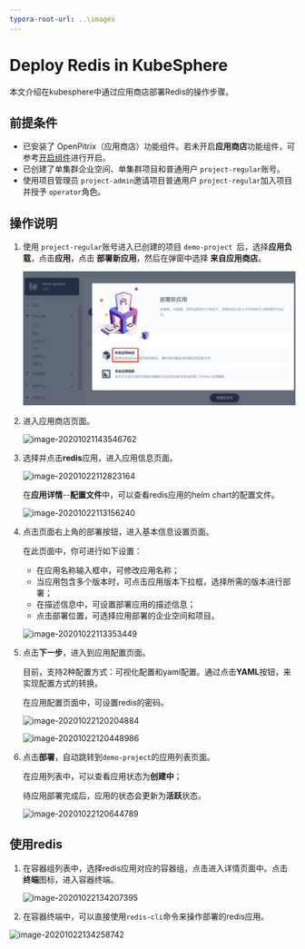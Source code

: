 ```yaml
---
typora-root-url: ..\images
---
```


# Deploy Redis in KubeSphere

本文介绍在kubesphere中通过应用商店部署Redis的操作步骤。

## 前提条件

- 已安装了 OpenPitrix（应用商店）功能组件。若未开启**应用商店**功能组件，可参考[开启组件](https://kubesphere.io/docs/pluggable-components/app-store/)进行开启。
- 已创建了单集群企业空间、单集群项目和普通用户 `project-regular`账号。
- 使用项目管理员 `project-admin`邀请项目普通用户 `project-regular`加入项目并授予 `operator`角色。

## 操作说明

1. 使用 `project-regular`账号进入已创建的项目 `demo-project `后，选择**应用负载**，点击**应用**，点击 **部署新应用**，然后在弹窗中选择 **来自应用商店**。

   ![](../images/image-20201021143257502.png)

2. 进入应用商店页面。

   ![image-20201021143546762](C:\Users\liuyp\AppData\Roaming\Typora\typora-user-images\image-20201021143546762.png)

3. 选择并点击**redis**应用，进入应用信息页面。

   ![image-20201022112823164](C:\Users\liuyp\AppData\Roaming\Typora\typora-user-images\image-20201022112823164.png)

   在**应用详情**--**配置文件**中，可以查看redis应用的helm chart的配置文件。

   ![image-20201022113156240](C:\Users\liuyp\AppData\Roaming\Typora\typora-user-images\image-20201022113156240.png)

4. 点击页面右上角的部署按钮，进入基本信息设置页面。

   在此页面中，你可进行如下设置：

   - 在应用名称输入框中，可修改应用名称；
   - 当应用包含多个版本时，可点击应用版本下拉框，选择所需的版本进行部署；
   - 在描述信息中，可设置部署应用的描述信息；
   - 点击部署位置，可选择应用部署的企业空间和项目。

   ![image-20201022113353449](C:\Users\liuyp\AppData\Roaming\Typora\typora-user-images\image-20201022113353449.png)

5. 点击**下一步**，进入到应用配置页面。

   目前，支持2种配置方式：可视化配置和yaml配置。通过点击**YAML**按钮，来实现配置方式的转换。

   在应用配置页面中，可设置redis的密码。

   ![image-20201022120204884](C:\Users\liuyp\AppData\Roaming\Typora\typora-user-images\image-20201022120204884.png)

   ![image-20201022120448986](C:\Users\liuyp\AppData\Roaming\Typora\typora-user-images\image-20201022120448986.png)

6. 点击**部署**，自动跳转到`demo-project`的应用列表页面。

   在应用列表中，可以查看应用状态为**创建中**；

   待应用部署完成后，应用的状态会更新为**活跃**状态。

   ![image-20201022120644789](C:\Users\liuyp\AppData\Roaming\Typora\typora-user-images\image-20201022120644789.png)

## 使用redis

1. 在容器组列表中，选择redis应用对应的容器组，点击进入详情页面中。点击**终端**图标，进入容器终端。

   ![image-20201022134207395](C:\Users\liuyp\AppData\Roaming\Typora\typora-user-images\image-20201022134207395.png)

2. 在容器终端中，可以直接使用`redis-cli`命令来操作部署的redis应用。

![image-20201022134258742](C:\Users\liuyp\AppData\Roaming\Typora\typora-user-images\image-20201022134258742.png)